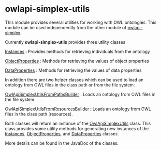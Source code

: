 # owlapi-simplex-utils

This module provides several utilities for working with OWL ontologies. This
module can be used independently from the other module of 
[owlapi-simplex](https://jpdigital.github.io/owlapi-simplex).

Currently **owlapi-simplex-utils** provides three utility classes 

[Instances](./apidocs/index.html?de/jpdigital/owlapisimplex/Instances.html)
: Provides methods for retrieving individuals from the ontology

[ObjectProperties](./apidocs/index.html?de/jpdigital/owlapisimplex/ObjectProperties.html)
: Methods for retrieving the values of object properties

[DataProperties](./apidocs/index.html?de/jpdigital/owlapisimplex/DataProperties.html)
: Methods for retrieving the values of data properties

In addition there are two helper classes which can be used to load an
ontology from OWL files in the class path or from the file system:

[OwlApiSimplexUtilsFromPathsBuilder](./apidocs/index.html?de/jpdigital/owlapisimplex/OwlApiSimplexUtilsFromPathsBuilder.html)
: Loads an ontology from OWL files in the file system

[OwlApiSimplexUtilsFromResourcesBuilder](./apidocs/index.html?de/jpdigital/owlapisimplex/OwlApiSimplexUtilsFromResourcesBuilder.html)
: Loads an ontology from OWL files in the class path (resources).

Both classes will return an instance of the 
[OwlApiSimplexUtils](./apidocs/index.html?de/jpdigital/owlapisimplex/OwlApiSimplexUtils.html)
class. This class provides some utility methods for generating new
instances of the [Instances](./apidocs/index.html?de/jpdigital/owlapisimplex/Instances.html),
[ObjectProperties](./apidocs/index.html?de/jpdigital/owlapisimplex/ObjectProperties.html),
and [DataProperties](./apidocs/index.html?de/jpdigital/owlapisimplex/DataProperties.html)
classes.

More details can be found in the JavaDoc of the classes.